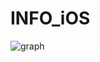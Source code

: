 # INFO_iOS
![graph](https://user-images.githubusercontent.com/102890390/232631467-6dde3f35-5130-4a67-867d-2fb767430400.PNG)
